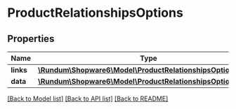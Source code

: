 # ProductRelationshipsOptions

## Properties
Name | Type | Description | Notes
------------ | ------------- | ------------- | -------------
**links** | [**\Rundum\Shopware6\Model\ProductRelationshipsOptionsLinks**](ProductRelationshipsOptionsLinks.md) |  | [optional] 
**data** | [**\Rundum\Shopware6\Model\ProductRelationshipsOptionsData[]**](ProductRelationshipsOptionsData.md) |  | [optional] 

[[Back to Model list]](../../README.md#documentation-for-models) [[Back to API list]](../../README.md#documentation-for-api-endpoints) [[Back to README]](../../README.md)

